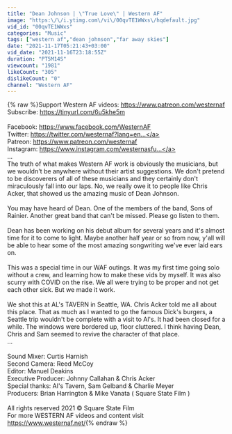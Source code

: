 ```yaml
---
title: "Dean Johnson | \"True Love\" | Western AF"
image: "https:\/\/i.ytimg.com\/vi\/00qvTE1WWxs\/hqdefault.jpg"
vid_id: "00qvTE1WWxs"
categories: "Music"
tags: ["western af","dean johnson","far away skies"]
date: "2021-11-17T05:21:43+03:00"
vid_date: "2021-11-16T23:18:55Z"
duration: "PT5M14S"
viewcount: "1981"
likeCount: "305"
dislikeCount: "0"
channel: "Western AF"
---
```

{% raw %}Support Western AF videos: <a rel="nofollow" target="blank" href="https://www.patreon.com/westernaf​​​​">https://www.patreon.com/westernaf​​​​</a><br />Subscribe: <a rel="nofollow" target="blank" href="https://tinyurl.com/6u5khe5m​​​​">https://tinyurl.com/6u5khe5m​​​​</a><br /> <br />Facebook: <a rel="nofollow" target="blank" href="https://www.facebook.com/WesternAF​​​​">https://www.facebook.com/WesternAF​​​​</a><br />Twitter: <a rel="nofollow" target="blank" href="https://twitter.com/westernaf?lang=en...">https://twitter.com/westernaf?lang=en...</a><br />Patreon: <a rel="nofollow" target="blank" href="https://www.patreon.com/westernaf​​​​">https://www.patreon.com/westernaf​​​​</a><br />Instagram: <a rel="nofollow" target="blank" href="https://www.instagram.com/westernasfu...">https://www.instagram.com/westernasfu...</a><br />...<br />The truth of what makes Western AF work is obviously the musicians, but we wouldn't be anywhere without their artist suggestions. We don't pretend to be discoverers of all of these musicians and they certainly don't miraculously fall into our laps. No, we really owe it to people like Chris Acker, that showed us the amazing music of Dean Johnson.<br /><br />You may have heard of Dean. One of the members of the band, Sons of Rainier. Another great band that can't be missed. Please go listen to them.<br /><br />Dean has been working on his debut album for several years and it's almost time for it to come to light. Maybe another half year or so from now, y'all will be able to hear some of the most amazing songwriting we've ever laid ears on. <br /><br />This was a special time in our WAF outings. It was my first time going solo without a crew, and learning how to make these vids by myself. It was also scurry with COVID on the rise. We all were trying to be proper and not get each other sick. But we made it work. <br /><br />We shot this at AL's TAVERN in Seattle, WA. Chris Acker told me all about this place. That as much as I wanted to go the famous Dick's burgers, a Seattle trip wouldn't be complete with a visit to Al's. It had been closed for a while. The windows were bordered up, floor cluttered. I think having Dean, Chris and Sam seemed to revive the character of that place. <br />...<br /><br />Sound Mixer: Curtis Harnish<br />Second Camera: Reed McCoy<br />Editor: Manuel Deakins<br />Executive Producer: Johnny Callahan &amp; Chris Acker<br />Special thanks: Al's Tavern, Sam Gelband &amp; Charlie Meyer<br />Producers: Brian Harrington &amp; Mike Vanata ( Square State Film )<br /><br />All rights reserved 2021 © Square State Film<br />For more WESTERN AF videos and content visit <a rel="nofollow" target="blank" href="https://www.westernaf.net/">https://www.westernaf.net/</a>{% endraw %}
